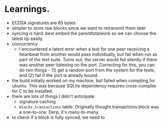 # Learnings.

 * ECDSA signatures are 65 bytes
 * simpler to store raw blocks since we want to retransmit them later
 * syncing is hard. best embed the parenttotalwork so we can choose the latest tip easily.
 * concurrency
   * I encountered a latent error when a test for one peer receiving a heartbeat from another would pass individually, but fail when run as part of the test suite. Turns out, the server would fail silently if there was another peer listening on the port. Correcting for this, you can do two things - (1) get a random port from the system for the tests, and (2) fail if the port is already bound.
 * the build initially worked on my machine, but failed when compiling for ubuntu. This was because SQLite dependency requires cross-compiler for C to be installed.
 * there are lots of things I didn't anticipate:
   * signature caching
   * `blocks_transactions` table. Originally thought transactions.block was a one-to-one. Derp, it's many-to-many.
 * to check if a block is fully synced, we need to 
